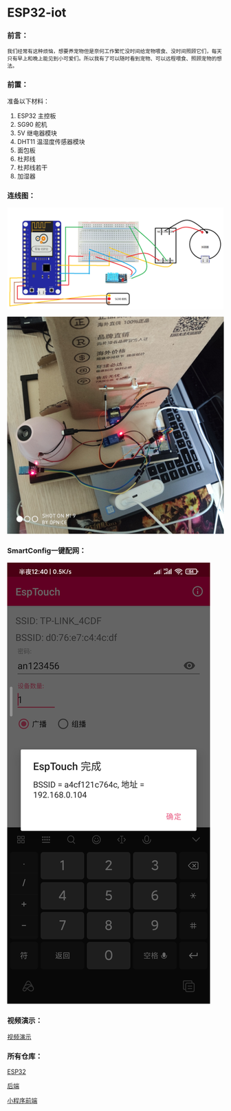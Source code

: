 # ESP32-iot
### 前言：
    
    我们经常有这种烦恼，想要养宠物但是奈何工作繁忙没时间给宠物喂食、没时间照顾它们，每天只有早上和晚上能见到小可爱们。所以我有了可以随时看到宠物、可以远程喂食、照顾宠物的想法。
    
### 前置：

准备以下材料：

1. ESP32 主控板
2. SG90 舵机
3. 5V 继电器模块
4. DHT11 温湿度传感器模块
5. 面包板
6. 杜邦线
7. 杜邦线若干
8. 加湿器

### 连线图：
![image](https://raw.githubusercontent.com/DPnice/ESP32-iot/master/doc/image/%E8%BF%9E%E7%BA%BF%E5%9B%BE.png)

![image](https://raw.githubusercontent.com/DPnice/ESP32-iot/master/doc/image/%E6%95%88%E6%9E%9C%E5%9B%BE.jpg)

### SmartConfig一键配网：

![image](https://raw.githubusercontent.com/DPnice/ESP32-iot/master/doc/image/esp-touch.jpg)
### 视频演示：

[视频演示](https://www.dpnice.online/demo.html)

### 所有仓库：

[ESP32](https://github.com/DPnice/ESP32-iot)

[后端](https://github.com/DPnice/tutu-iot)

[小程序前端](https://github.com/DPnice/tutu-iot-ui)
